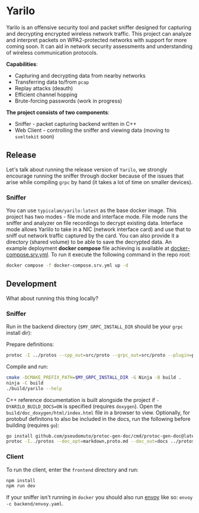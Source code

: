 # Yarilo

Yarilo is an offensive security tool and packet sniffer designed for capturing and decrypting encrypted wireless network traffic. This project can analyze and interpret packets on WPA2-protected networks with support for more coming soon. It can aid in network security assessments and understanding of wireless communication protocols.

**Capabilities**:
- Capturing and decrypting data from nearby networks
- Transferring data to/from `pcap`
- Replay attacks (deauth)
- Efficient channel hopping
- Brute-forcing passwords (work in progress)

**The project consists of two components**:
- Sniffer - packet capturing backend written in C++
- Web Client - controlling the sniffer and viewing data (moving to `sveltekit` soon) 

## Release

Let's talk about running the release version of `Yarilo`, we strongly encourage running the sniffer through docker because of the issues that arise while compiling `grpc` by hand (it takes a lot of time on smaller devices).

### Sniffer

You can use `typicalam/yarilo:latest` as the base docker image. This project has two modes - file mode and interface mode. File mode runs the sniffer and analyzer on file recordings to decrypt existing data. Interface mode allows Yarlilo to take in a NIC (network interface card) and use that to sniff out network traffic captured by the card. You can also provide it a directory (shared volume) to be able to save the decrypted data. An example deployment **docker compose** file achieving is available at [docker-compose.srv.yml](https://github.com/TypicalAM/Yarilo/blob/main/docker-compose.srv.yml). To run it execute the following command in the repo root:

```sh
docker compose -f docker-compose.srv.yml up -d
```

## Development

What about running this thing locally?

### Sniffer

Run in the backend directory (`$MY_GRPC_INSTALL_DIR` should be your `grpc` install dir):

Prepare definitions:

```sh
protoc -I ../protos --cpp_out=src/proto --grpc_out=src/proto --plugin=protoc-gen-grpc=`which grpc_cpp_plugin` ../protos/service.proto
```

Compile and run:

```sh
cmake -DCMAKE_PREFIX_PATH=$MY_GRPC_INSTALL_DIR -G Ninja -B build .
ninja -C build
./build/yarilo --help
```

C++ reference documentation is built alongside the project if `-DYARILO_BUILD_DOCS=ON` is specified (requires `doxygen`). Open the `build/doc_doxygen/html/index.html` file in a browser to view. Optionally, for protobuf definitons to also be included in the docs, run the following before building (requires `go`):

```sh
go install github.com/pseudomuto/protoc-gen-doc/cmd/protoc-gen-doc@latest
protoc -I../protos --doc_opt=markdown,proto.md --doc_out=docs ../protos/service.proto
```

### Client

To run the client, enter the `frontend` directory and run:

```sh
npm install
npm run dev
```

If your sniffer isn't running in `docker` you should also run [envoy](https://www.envoyproxy.io/) like so: `envoy -c backend/envoy.yaml`.
